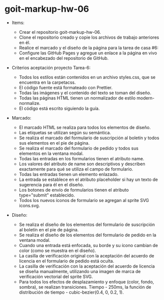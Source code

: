 # goit-markup-hw-06

- Items:

  - Crear el repositorio goit-markup-hw-06.
  - Clone el repositorio creado y copie los archivos de trabajo anteriores en él.
  - Realice el marcado y el diseño de la página para la tarea de casa #6:
  - Configure las GitHub Pages y agregue un enlace a la página en vivo en el encabezado del
    repositorio de GitHub.

- Criterios aceptación proyecto Tarea-6:

  - Todos los estilos están contenidos en un archivo styles.css, que se encuentra en la carpetacss.
  - El código fuente está formateado con Prettier.
  - Todas las imágenes y el contenido del texto se toman del diseño.
  - Todas las páginas HTML tienen un normalizador de estilo modern-normalize.
  - El código está escrito siguiendo la guía.

- Marcado:

  - El marcado HTML se realiza para todos los elementos de diseño.
  - Las etiquetas se utilizan según su semántica.
  - Se realiza el marcado del formulario de suscripción al boletín y todos sus elementos en el pie
    de página.
  - Se realiza el marcado del formulario de pedido y todos sus elementos en la ventana modal.
  - Todas las entradas en los formularios tienen el atributo name.
  - Los valores del atributo de name son descriptivos y describen exactamente para qué se utiliza el
    campo de formulario.
  - Todas las entradas tienen un elemento <label> enlazado.
  - La entrada se establece en el atributo placeholder si hay un texto de sugerencia para él en el
    diseño.
  - Los botones de envío de formularios tienen el atributo type="submit" establecido.
  - Todos los nuevos íconos de formulario se agregan al sprite SVG icons.svg.

- Diseño:

  - Se realiza el diseño de los elementos del formulario de suscripción al boletín en el pie de
    página.
  - Se realiza el diseño de los elementos del formulario de pedido en la ventana modal.
  - Cuando una entrada está enfocada, su borde y su ícono cambian de color (como se muestra en el
    diseño).
  - La casilla de verificación original con la aceptación del acuerdo de licencia en el formulario
    de pedido está oculta.
  - La casilla de verificación con la aceptación del acuerdo de licencia se diseña manualmente,
    utilizando una imagen de marca de verificación vectorial del sprite SVG.
  - Para todos los efectos de desplazamiento y enfoque (color, fondo, sombra), se realizan
    transiciones. Tiempo - 250ms, la función de distribución de tiempo - cubic-bezier(0.4, 0, 0.2,
    1).
